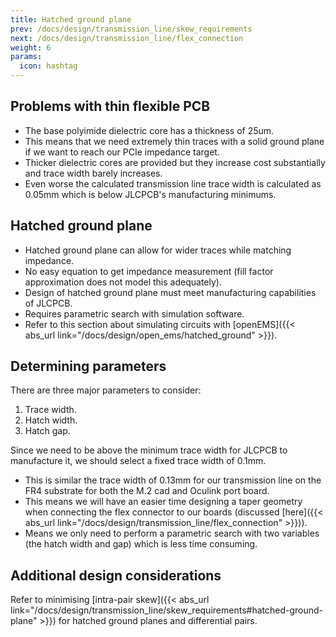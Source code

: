 ```yaml
---
title: Hatched ground plane
prev: /docs/design/transmission_line/skew_requirements
next: /docs/design/transmission_line/flex_connection
weight: 6
params:
  icon: hashtag
---
```


## Problems with thin flexible PCB
- The base polyimide dielectric core has a thickness of 25um.
- This means that we need extremely thin traces with a solid ground plane if we want to reach our PCIe impedance target.
- Thicker dielectric cores are provided but they increase cost substantially and trace width barely increases.
- Even worse the calculated transmission line trace width is calculated as 0.05mm which is below JLCPCB's manufacturing minimums.

## Hatched ground plane
- Hatched ground plane can allow for wider traces while matching impedance.
- No easy equation to get impedance measurement (fill factor approximation does not model this adequately).
- Design of hatched ground plane must meet manufacturing capabilities of JLCPCB.
- Requires parametric search with simulation software.
- Refer to this section about simulating circuits with [openEMS]({{< abs_url link="/docs/design/open_ems/hatched_ground" >}}).

## Determining parameters
There are three major parameters to consider:
1. Trace width.
2. Hatch width.
3. Hatch gap.

Since we need to be above the minimum trace width for JLCPCB to manufacture it, we should select a fixed trace width of 0.1mm.
- This is similar the trace width of 0.13mm for our transmission line on the FR4 substrate for both the M.2 cad and Oculink port board.
- This means we will have an easier time designing a taper geometry when connecting the flex connector to our boards (discussed [here]({{< abs_url link="/docs/design/transmission_line/flex_connection" >}})).
- Means we only need to perform a parametric search with two variables (the hatch width and gap) which is less time consuming.

## Additional design considerations
Refer to minimising [intra-pair skew]({{< abs_url link="/docs/design/transmission_line/skew_requirements#hatched-ground-plane" >}}) for hatched ground planes and differential pairs.
